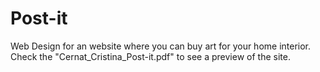# Post-it
Web Design for an website where you can buy art for your home interior. <br />
Check the "Cernat_Cristina_Post-it.pdf" to see a preview of the site.
